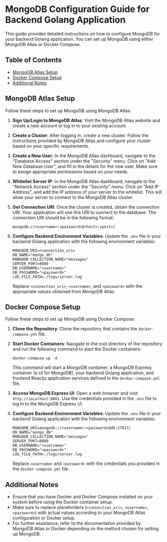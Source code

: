 # MongoDB Configuration Guide for Backend Golang Application

This guide provides detailed instructions on how to configure MongoDB for your backend Golang application. You can set up MongoDB using either MongoDB Atlas or Docker Compose.

## Table of Contents

- [MongoDB Atlas Setup](#mongodb-atlas-setup)
- [Docker Compose Setup](#docker-compose-setup)
- [Additional Notes](#additional-notes)

## MongoDB Atlas Setup

Follow these steps to set up MongoDB using MongoDB Atlas:

1. **Sign Up/Login to MongoDB Atlas**: Visit the MongoDB Atlas website and create a new account or log in to your existing account.

2. **Create a Cluster**: After logging in, create a new cluster. Follow the instructions provided by MongoDB Atlas and configure your cluster based on your specific requirements.

3. **Create a New User**: In the MongoDB Atlas dashboard, navigate to the "Database Access" section under the "Security" menu. Click on "Add New Database User", and fill in the details for the new user. Make sure to assign appropriate permissions based on your needs.

4. **Whitelist Server IP**: In the MongoDB Atlas dashboard, navigate to the "Network Access" section under the "Security" menu. Click on "Add IP Address", and add the IP address of your server to the whitelist. This will allow your server to connect to the MongoDB Atlas cluster.

5. **Get Connection URI**: Once the cluster is created, obtain the connection URI. Your application will use this URI to connect to the database. The connection URI should be in the following format:

   ```
   mongodb://<username>:<password>@<host>:<port>/
   ```

4. **Configure Backend Environment Variables**: Update the `.env` file in your backend Golang application with the following environment variables:

   ```plaintext
   MONGODB_URI=<connection_uri>
   DB_NAME="mongo_db"
   MONGODB_COLLECTION_NAME="messages"
   SERVER_PORT=8080
   DB_USERNAME="<username>"
   DB_PASSWORD="<password>"
   LOG_FILE_PATH=./logs/server.log
   ```

   Replace `<connection_uri>`, `<username>`, and `<password>` with the appropriate values obtained from MongoDB Atlas.

## Docker Compose Setup

Follow these steps to set up MongoDB using Docker Compose:

1. **Clone the Repository**: Clone the repository that contains the `docker-compose.yml` file.

2. **Start Docker Containers**: Navigate to the root directory of the repository and run the following command to start the Docker containers:

   ```
   docker-compose up -d
   ```

   This command will start a MongoDB container, a MongoDB Express container (a UI for MongoDB), your backend Golang application, and frontend Reactjs application services defined in the `docker-compose.yml` file.

3. **Access MongoDB Express UI**: Open a web browser and visit `http://localhost:8081`. Use the credentials provided in the `.env` file to log in to the MongoDB Express UI.

4. **Configure Backend Environment Variables**: Update the `.env` file in your backend Golang application with the following environment variables:

   ```plaintext
   MONGODB_URI=mongodb://<username>:<password>@db:27017/
   DB_NAME="mongo_db"
   MONGODB_COLLECTION_NAME="messages"
   SERVER_PORT=8080
   DB_USERNAME="<username>"
   DB_PASSWORD="<password>"
   LOG_FILE_PATH=./logs/server.log
   ```

   Replace `<username>` and `<password>` with the credentials you provided in the `docker-compose.yml` file.

## Additional Notes

- Ensure that you have Docker and Docker Compose installed on your system before using the Docker container setup.
- Make sure to replace placeholders (`<connection_uri>`, `<username>`, `<password>`) with actual values according to your MongoDB Atlas configuration or Docker setup.
- For further assistance, refer to the documentation provided by MongoDB Atlas or Docker depending on the method chosen for setting up MongoDB.
